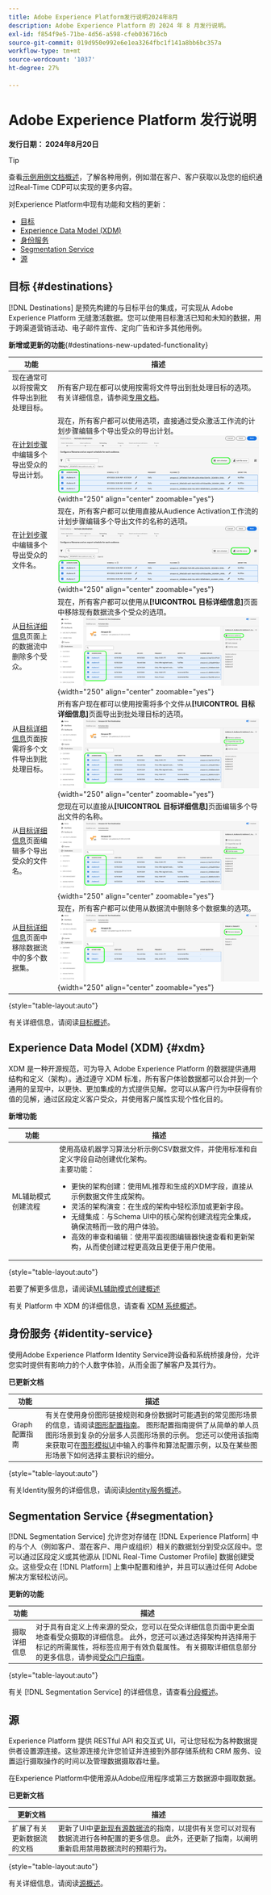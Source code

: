 ```yaml
---
title: Adobe Experience Platform发行说明2024年8月
description: Adobe Experience Platform 的 2024 年 8 月发行说明。
exl-id: f854f9e5-71be-4d56-a598-cfeb036716cb
source-git-commit: 019d950e992e6e1ea3264fbc1f141a8bb6bc357a
workflow-type: tm+mt
source-wordcount: '1037'
ht-degree: 27%

---
```


# Adobe Experience Platform 发行说明

**发行日期： 2024年8月20日**

>[!TIP]
>
>查看[示例用例文档概述](https://experienceleague.adobe.com/en/docs/experience-platform/rtcdp/use-cases/overview)，了解各种用例，例如潜在客户、客户获取以及您的组织通过Real-Time CDP可以实现的更多内容。

对Experience Platform中现有功能和文档的更新：

- [目标](#destinations)
- [Experience Data Model (XDM)](#xdm)
- [身份服务](#identity-service)
- [Segmentation Service](#segmentation)
- [源](#sources)

## 目标 {#destinations}

[!DNL Destinations] 是预先构建的与目标平台的集成，可实现从 Adobe Experience Platform 无缝激活数据。您可以使用目标激活已知和未知的数据，用于跨渠道营销活动、电子邮件宣传、定向广告和许多其他用例。

**新增或更新的功能**{#destinations-new-updated-functionality}

| 功能 | 描述 |
| ----------- | ----------- |
| 现在通常可以将按需文件导出到批处理目标。 | 所有客户现在都可以使用按需将文件导出到批处理目标的选项。 有关详细信息，请参阅[专用文档](../../destinations/ui/export-file-now.md)。 |
| 在[计划步骤](../../destinations/ui/activate-batch-profile-destinations.md#scheduling)中编辑多个导出受众的导出计划。 | 现在，所有客户都可以使用选项，直接通过受众激活工作流的计划步骤编辑多个导出受众的导出计划。 ![Experience Platform用户界面的图像，突出显示计划步骤中的“编辑计划”选项。](../2024/assets/august/edit-schedule.png){width="250" align="center" zoomable="yes"} |
| 在[计划步骤](../../destinations/ui/activate-batch-profile-destinations.md#scheduling)中编辑多个导出受众的文件名。 | 现在，所有客户都可以使用直接从Audience Activation工作流的计划步骤编辑多个导出文件的名称的选项。 ![Experience Platform用户界面的图像，突出显示计划步骤中的“编辑文件名”选项。](../2024/assets/august/edit-file-name.png){width="250" align="center" zoomable="yes"} |
| 从[目标详细信息](../../destinations/ui/destination-details-page.md#bulk-remove)页面上的数据流中删除多个受众。 | 现在，所有客户都可以使用从&#x200B;**[!UICONTROL 目标详细信息]**&#x200B;页面中移除现有数据流多个受众的选项。 ![Experience Platform用户界面的图像，它突出显示“目标详细信息”页面中的“删除受众”选项。](../2024/assets/august/bulk-remove-audiences.png){width="250" align="center" zoomable="yes"} |
| 从[目标详细信息](../../destinations/ui/destination-details-page.md#bulk-export)页面按需将多个文件导出到批处理目标。 | 所有客户现在都可以使用按需将多个文件从&#x200B;**[!UICONTROL 目标详细信息]**&#x200B;页面导出到批处理目标的选项。 ![Experience Platform用户界面的图像，在“目标详细信息”页面中突出显示“立即导出文件”选项。](../2024/assets/august/bulk-export-file-now.png){width="250" align="center" zoomable="yes"} |
| 从[目标详细信息](../../destinations/ui/destination-details-page.md#bulk-edit-file-names)页面编辑多个导出受众的文件名。 | 您现在可以直接从&#x200B;**[!UICONTROL 目标详细信息]**&#x200B;页面编辑多个导出文件的名称。 ![Experience Platform用户界面的图像，在目标详细信息页面中突出显示“编辑文件名”选项。](../2024/assets/august/edit-file-name-destination-details.png){width="250" align="center" zoomable="yes"} |
| 从[目标详细信息](../../destinations/ui/export-datasets.md#remove-dataset)页面中移除数据流中的多个数据集。 | 现在，所有客户都可以使用从数据流中删除多个数据集的选项。 ![Experience Platform用户界面的图像，在目标详细信息页面中突出显示“删除数据集”选项。](../2024/assets/august/bulk-remove-datasets.png){width="250" align="center" zoomable="yes"} |

{style="table-layout:auto"}

有关详细信息，请阅读[目标概述](../../destinations/home.md)。

## Experience Data Model (XDM) {#xdm}

XDM 是一种开源规范，可为导入 Adobe Experience Platform 的数据提供通用结构和定义（架构）。通过遵守 XDM 标准，所有客户体验数据都可以合并到一个通用的呈现中，以更快、更加集成的方式提供见解。您可以从客户行为中获得有价值的见解，通过区段定义客户受众，并使用客户属性实现个性化目的。

**新增功能**

| 功能 | 描述 |
| --- | --- |
| ML辅助模式创建流程 | 使用高级机器学习算法分析示例CSV数据文件，并使用标准和自定义字段自动创建优化架构。<br>主要功能：<br><ul><li>更快的架构创建：使用ML推荐和生成的XDM字段，直接从示例数据文件生成架构。</li><li>灵活的架构演变：在生成的架构中轻松添加或更新字段。</li><li>无缝集成：与Schema Ul中的核心架构创建流程完全集成，确保流畅而一致的用户体验。</li><li>高效的审查和编辑：使用平面视图编辑器快速查看和更新架构，从而使创建过程更高效且更便于用户使用。</li></ul> |

{style="table-layout:auto"}

若要了解更多信息，请阅读[ML辅助模式创建概述](../../xdm/ui/ml-assisted-schema-creation.md)

有关 Platform 中 XDM 的详细信息，请查看 [XDM 系统概述](../../xdm/home.md)。

## 身份服务 {#identity-service}

使用Adobe Experience Platform Identity Service跨设备和系统桥接身份，允许您实时提供有影响力的个人数字体验，从而全面了解客户及其行为。

**已更新文档**

| 功能 | 描述 |
| --- | --- |
| Graph配置指南 | 有关在使用身份图形链接规则和身份数据时可能遇到的常见图形场景的信息，请阅读[图形配置指南](../../identity-service/identity-graph-linking-rules/example-configurations.md)。 图形配置指南提供了从简单的单人员图形场景到复杂的分层多人员图形场景的示例。 您还可以使用该指南来获取可在[图形模拟UI](../../identity-service/identity-graph-linking-rules/graph-simulation.md)中输入的事件和算法配置示例，以及在某些图形场景下如何选择主要标识的细分。 |

{style="table-layout:auto"}

有关Identity服务的详细信息，请阅读[Identity服务概述](../../identity-service/home.md)。

## Segmentation Service {#segmentation}

[!DNL Segmentation Service] 允许您对存储在 [!DNL Experience Platform] 中的与个人（例如客户、潜在客户、用户或组织）相关的数据划分到受众区段中。您可以通过区段定义或其他源从 [!DNL Real-Time Customer Profile] 数据创建受众。这些受众在 [!DNL Platform] 上集中配置和维护，并且可以通过任何 Adobe 解决方案轻松访问。

**更新的功能**

| 功能 | 描述 |
| ------- | ----------- |
| 摄取详细信息 | 对于具有自定义上传来源的受众，您可以在受众详细信息页面中更全面地查看受众摄取的详细信息。 此外，您还可以通过选择架构并选择用于标记的所需属性，将标签应用于有效负载属性。 有关摄取详细信息部分的更多信息，请参阅[受众门户指南](../../segmentation/ui/audience-portal.md#ingestion-details)。 |

{style="table-layout:auto"}

有关 [!DNL Segmentation Service] 的详细信息，请查看[分段概述](../../segmentation/home.md)。

## 源

Experience Platform 提供 RESTful API 和交互式 UI，可让您轻松为各种数据提供者设置源连接。这些源连接允许您验证并连接到外部存储系统和 CRM 服务、设置运行摄取操作的时间以及管理数据摄取吞吐量。

在Experience Platform中使用源从Adobe应用程序或第三方数据源中摄取数据。

**已更新文档**

| 更新文档 | 描述 |
| --- | --- |
| 扩展了有关更新数据流的文档 | 更新了UI中[更新现有源数据流](../../sources/tutorials/ui/update-dataflows.md)的指南，以提供有关您可以对现有数据流进行各种配置的更多信息。 此外，还更新了指南，以阐明重新启用禁用数据流时的预期行为。 |

{style="table-layout:auto"}

有关详细信息，请阅读[源概述](../../sources/home.md)。